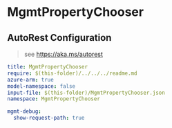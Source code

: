 # MgmtPropertyChooser

## AutoRest Configuration

> see https://aka.ms/autorest

``` yaml
title: MgmtPropertyChooser
require: $(this-folder)/../../../readme.md
azure-arm: true
model-namespace: false
input-file: $(this-folder)/MgmtPropertyChooser.json
namespace: MgmtPropertyChooser

mgmt-debug:
  show-request-path: true
```
